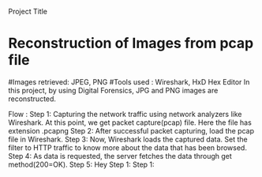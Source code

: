 Project Title
# Reconstruction of Images from pcap file
#Images retrieved: JPEG, PNG
#Tools used : Wireshark, HxD Hex Editor
In this project, by using Digital Forensics, JPG and PNG images are reconstructed.

Flow :
Step 1: Capturing the network traffic using network analyzers like Wireshark. 
        At this point, we get packet capture(pcap) file. Here the file has extension .pcapng
Step 2: After successful packet capturing, load the pcap file in Wireshark.
Step 3: Now, Wireshark loads the captured data.
        Set the filter to HTTP traffic to know more about the data that has been browsed.
Step 4: As data is requested, the server fetches the data through get method(200=OK).
Step 5: Hey 
Step 1:
Step 1:
